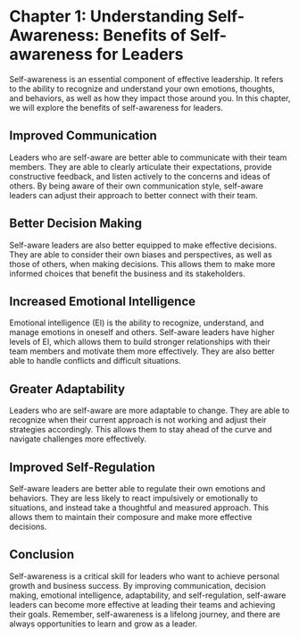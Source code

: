Chapter 1: Understanding Self-Awareness: Benefits of Self-awareness for Leaders
===============================================================================

Self-awareness is an essential component of effective leadership. It refers to the ability to recognize and understand your own emotions, thoughts, and behaviors, as well as how they impact those around you. In this chapter, we will explore the benefits of self-awareness for leaders.

Improved Communication
----------------------

Leaders who are self-aware are better able to communicate with their team members. They are able to clearly articulate their expectations, provide constructive feedback, and listen actively to the concerns and ideas of others. By being aware of their own communication style, self-aware leaders can adjust their approach to better connect with their team.

Better Decision Making
----------------------

Self-aware leaders are also better equipped to make effective decisions. They are able to consider their own biases and perspectives, as well as those of others, when making decisions. This allows them to make more informed choices that benefit the business and its stakeholders.

Increased Emotional Intelligence
--------------------------------

Emotional intelligence (EI) is the ability to recognize, understand, and manage emotions in oneself and others. Self-aware leaders have higher levels of EI, which allows them to build stronger relationships with their team members and motivate them more effectively. They are also better able to handle conflicts and difficult situations.

Greater Adaptability
--------------------

Leaders who are self-aware are more adaptable to change. They are able to recognize when their current approach is not working and adjust their strategies accordingly. This allows them to stay ahead of the curve and navigate challenges more effectively.

Improved Self-Regulation
------------------------

Self-aware leaders are better able to regulate their own emotions and behaviors. They are less likely to react impulsively or emotionally to situations, and instead take a thoughtful and measured approach. This allows them to maintain their composure and make more effective decisions.

Conclusion
----------

Self-awareness is a critical skill for leaders who want to achieve personal growth and business success. By improving communication, decision making, emotional intelligence, adaptability, and self-regulation, self-aware leaders can become more effective at leading their teams and achieving their goals. Remember, self-awareness is a lifelong journey, and there are always opportunities to learn and grow as a leader.
